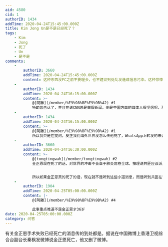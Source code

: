 ```yaml
---
aid: 4580
cid: 1
authorID: 1434
addTime: 2020-04-24T15:45:00.000Z
title: Kim Jong Un是不是已经死了？
tags:
    - Kim
    - Jong
    - 死了
    - Un
    - 是不是
comments:
    -
        authorID: 3660
        addTime: 2020-04-24T15:45:00.000Z
        content: 这种东西没FC之前不要理会，也不建议到处乱发造成信息污染。这种惊悚新闻，妥妥的郭文贵的那味。
    -
        authorID: 1434
        addTime: 2020-04-24T16:15:00.000Z
        content: >-
            @[阿離](/member/%E9%98%BF%E9%9B%A2) #1
            特朗普否认了，并且在说CNN总是做假新闻，倒是中国方面的媒体人很坚信呢，那个秦枫发的微博，倒是成了不少中文媒体说Kim去世的来源，而英文世界就显得很平静。
    -
        authorID: 1434
        addTime: 2020-04-24T16:15:00.000Z
        content: >-
            @[阿離](/member/%E9%98%BF%E9%9B%A2) #1
            所以我只是在提问，反正我们海外世界没怎么传他死了，WhatsApp上转发的来源也是强国。
    -
        authorID: 3660
        addTime: 2020-04-24T16:30:00.000Z
        content: >-
            @[tongtingwah](/member/tongtingwah) #2
            金正恩现在死了的话，对世界的冲击不会亚于肺炎席卷全球。按理说共匪应该派兵驻扎东北边境，甚至联合美国打掉朝鲜核武，然而疫情现状导致两国无法采用常规的应急方案，所以可能会导致对朝鲜更加猛烈的疑似核武库的定点清除打击。


            所以如果金正恩真的死了的话，现在就不是听到这些小道消息，而是听到共匪在“强烈抗议美国袭击朝鲜”，“要求美国立即停止对朝鲜的非法攻击”等等新闻了。
    -
        authorID: 1904
        addTime: 2020-04-25T05:00:00.000Z
        content: |-
            @[阿離](/member/%E9%98%BF%E9%9B%A2) #4

            此事重点难道不是金正恩才36岁
date: 2020-04-25T05:00:00.000Z
category: 问答
---
```


有关金正恩手术失败已经死亡的消息传的到处都是。据说在中国微博上香港卫视综合台副台长秦枫发微博说金正恩死亡，他又删了微博。
